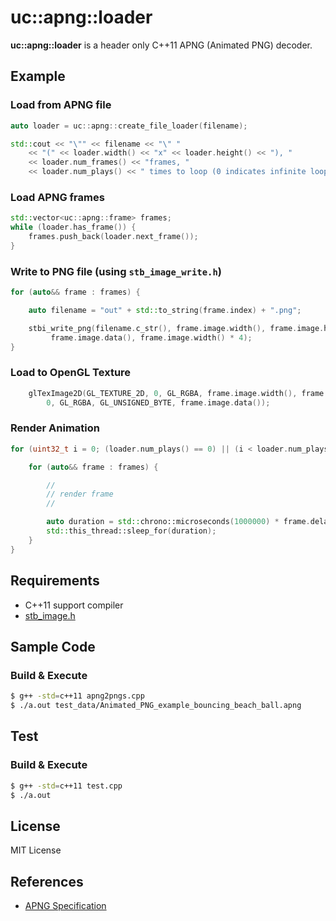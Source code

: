 # uc::apng::loader
**uc::apng::loader** is a header only C++11  APNG (Animated PNG) decoder.

## Example

### Load from APNG file

```cpp
auto loader = uc::apng::create_file_loader(filename);

std::cout << "\"" << filename << "\" " 
	<< "(" << loader.width() << "x" << loader.height() << "), " 
	<< loader.num_frames() << "frames, " 
	<< loader.num_plays() << " times to loop (0 indicates infinite looping).\n";
```

### Load APNG frames

```cpp
std::vector<uc::apng::frame> frames;
while (loader.has_frame()) {
	frames.push_back(loader.next_frame());
}
```

### Write to PNG file (using `stb_image_write.h`)

```cpp
for (auto&& frame : frames) {

	auto filename = "out" + std::to_string(frame.index) + ".png";

	stbi_write_png(filename.c_str(), frame.image.width(), frame.image.height(), 4,
		 frame.image.data(), frame.image.width() * 4);
}
```

### Load to OpenGL Texture

```cpp
	glTexImage2D(GL_TEXTURE_2D, 0, GL_RGBA, frame.image.width(), frame.image.height(), 
		0, GL_RGBA, GL_UNSIGNED_BYTE, frame.image.data());
```

### Render Animation

```cpp
for (uint32_t i = 0; (loader.num_plays() == 0) || (i < loader.num_plays()); ++i) {

	for (auto&& frame : frames) {

		//
		// render frame
		//

		auto duration = std::chrono::microseconds(1000000) * frame.delay_num / frame.delay_den;
		std::this_thread::sleep_for(duration);
	}
}
```




## Requirements

* C++11 support compiler
* [stb_image.h](https://github.com/nothings/stb)

## Sample Code

### Build & Execute

```bash
$ g++ -std=c++11 apng2pngs.cpp
$ ./a.out test_data/Animated_PNG_example_bouncing_beach_ball.apng
```

## Test

### Build & Execute

```bash
$ g++ -std=c++11 test.cpp
$ ./a.out
```

## License

MIT License

## References

* [APNG Specification](https://wiki.mozilla.org/APNG_Specification#.60fcTL.60:_The_Frame_Control_Chunk)
